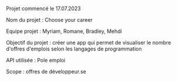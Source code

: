 Projet commencé le 17.07.2023

Nom du projet : Choose your career

Equipe projet : Myriam, Romane, Bradley, Mehdi

Objectif du projet : créer une app qui permet de visualiser le nombre d'offres d'emplois selon les langages de programmation

API utilisée : Pole emploi

Scope : offres de développeur.se
